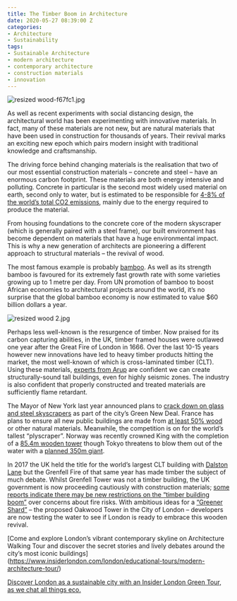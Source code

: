 ```yaml
---
title: The Timber Boom in Architecture
date: 2020-05-27 08:39:00 Z
categories:
- Architecture
- Sustainability
tags:
- Sustainable Architecture
- modern architecture
- contemporary architecture
- construction materials
- innovation
---
```


![resized wood-f67fc1.jpg](/uploads/resized%20wood-f67fc1.jpg)

As well as recent experiments with social distancing design, the architectural world has been experimenting with innovative materials. In fact, many of these materials are not new, but are natural materials that have been used in construction for thousands of years. Their revival marks an exciting new epoch which pairs modern insight with traditional knowledge and craftsmanship. 

The driving force behind changing materials is the realisation that two of our most essential construction materials – concrete and steel – have an enormous carbon footprint. These materials are both energy intensive and polluting. Concrete in particular is the second most widely used material on earth, second only to water, but is estimated to be responsible for [4-8% of the world’s total CO2 emissions](https://www.theguardian.com/cities/2019/feb/25/concrete-the-most-destructive-material-on-earth), mainly due to the energy required to produce the material. 

From housing foundations to the concrete core of the modern skyscraper (which is generally paired with a steel frame), our built environment has become dependent on materials that have a huge environmental impact. This is why a new generation of architects are pioneering a different approach to structural materials – the revival of wood.

The most famous example is probably [bamboo](https://www.insiderlondon.com/blog/bamboo-sustainable-growth-for-a-sustainable-future/). As well as its strength bamboo is favoured for its extremely fast growth rate with some varieties growing up to 1 metre per day. From UN promotion of bamboo to boost African economies to architectural projects around the world, it’s no surprise that the global bamboo economy is now estimated to value $60 billion dollars a year.

![resized wood 2.jpg](/uploads/resized%20wood%202.jpg)

Perhaps less well-known is the resurgence of timber. Now praised for its carbon capturing abilities, in the UK, timber framed houses were outlawed one year after the Great Fire of London in 1666. Over the last 10-15 years however new innovations have led to heavy timber products hitting the market, the most well-known of which is cross-laminated timber (CLT). Using these materials, [experts from Arup](https://www.archdaily.com/483650/tall-tinder-are-wooden-skyscrapers-really-fire-safe) are confident we can create structurally-sound tall buildings, even for highly seismic zones. The industry is also confident that properly constructed and treated materials are sufficiently flame retardant. 

The Mayor of New York last year announced plans to [crack down on glass and steel skyscrapers](https://www.newcivilengineer.com/latest/new-york-mayor-to-ban-glass-skyscrapers-24-04-2019/) as part of the city’s Green New Deal. France has plans to ensure all new public buildings are made from [at least 50% wood](https://www.dezeen.com/2020/02/12/france-public-buildings-sustainability-law-50-per-cent-wood/) or other natural materials. Meanwhile, the competition is on for the world’s tallest “plyscraper”. Norway was recently crowned King with the completion of a [85.4m wooden tower](https://thespaces.com/the-worlds-tallest-plyscraper-completes-in-norway) though Tokyo threatens to blow them out of the water with a [planned 350m giant](https://www.theguardian.com/cities/2018/feb/16/plyscraper-city-tokyo-tower-wood-w350). 

In 2017 the UK held the title for the world’s largest CLT building with [Dalston Lane](https://www.youtube.com/watch?v=YqGH1_tAjlU) but the Grenfell Fire of that same year has made timber the subject of much debate. Whilst Grenfell Tower was not a timber building, the UK government is now proceeding cautiously with construction materials; [some reports indicate there may be new restrictions on the “timber building boom”](https:///www.bbc.co.uk/news/business-52771270) over concerns about fire risks. With ambitious ideas for a [“Greener Shard”](https://www.thetimes.co.uk/article/wooden-skyscraper-to-become-a-greener-shard-qnm5nxcn0) – the proposed Oakwood Tower in the City of London – developers are now testing the water to see if London is ready to embrace this wooden revival.


[Come and explore London’s vibrant contemporary skyline on Architecture Walking Tour and discover the secret stories and lively debates around the city’s most iconic buildings] (https://www.insiderlondon.com/london/educational-tours/modern-architecture-tour/)

[Discover London as a sustainable city with an Insider London Green Tour, as we chat all things eco.](https://www.insiderlondon.com/london/educational-tours/sustainable-london-architecture-tour/) 
